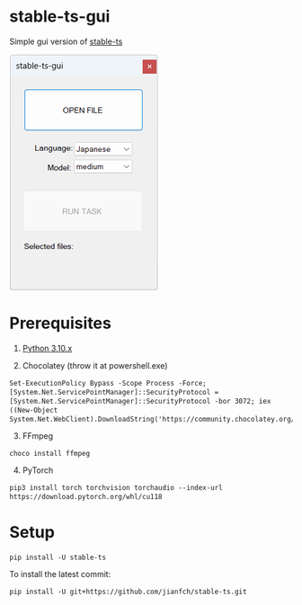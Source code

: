 # stable-ts-gui
Simple gui version of [stable-ts](https://github.com/jianfch/stable-ts)

![](screenshot.png)
# Prerequisites
1. [Python 3.10.x](https://www.python.org/downloads/release/python-31011/)

2. Chocolatey (throw it at powershell.exe)
```
Set-ExecutionPolicy Bypass -Scope Process -Force; [System.Net.ServicePointManager]::SecurityProtocol = [System.Net.ServicePointManager]::SecurityProtocol -bor 3072; iex ((New-Object System.Net.WebClient).DownloadString('https://community.chocolatey.org/install.ps1'))
```

3. FFmpeg
```
choco install ffmpeg
```

4. PyTorch
```
pip3 install torch torchvision torchaudio --index-url https://download.pytorch.org/whl/cu118
```

# Setup
```
pip install -U stable-ts
```

To install the latest commit:
```
pip install -U git+https://github.com/jianfch/stable-ts.git
```
